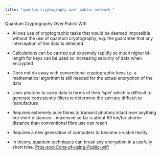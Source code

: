 ```yaml
---
title: "quantum cryptography over public network "
--- 
```

Quantum Cryptography Over Public Wifi:

- Allows use of cryptographic tasks that would be deemed impossible without the use of quantum cryptography,  e.g. the guarantee that any interception of the data is detected

- Calculations can be carried out extremely rapidly so much higher bi-length for keys can be used so increasing security of data when encrypted

- Does not do away with conventional cryptographic keys i.e. a mathematical algorithm is still needed for the actual encryption of the data

- Uses photons to carry data in terms of their ‘spin’ which is difficult to generate consistently filters to determine the spin are difficult to manufacture

- Requires extremely pure fibres to transmit photons intact over anything but short distances – maximum so far is about 60 km/far shorter distance than conventional fibre use can reach

- Requires a new generation of computers to become a viable reality

- In theory, quantum techniques can break any encryption in a usefully short time. 
[Pros-and-Cons-of-using-Public-wifi](Others/Pros-and-Cons-of-using-Public-wifi.md)